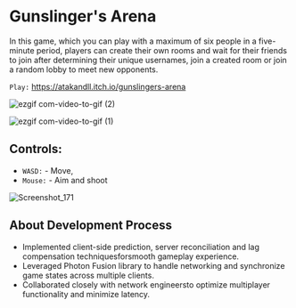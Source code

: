 # Gunslinger's Arena
In this game, which you can play with a maximum of six people in a five-minute period, players can create their own rooms and wait for their friends to join after determining their unique usernames, join a created room or join a random lobby to meet new opponents.

`Play:` https://atakandll.itch.io/gunslingers-arena

 
![ezgif com-video-to-gif (2)](https://github.com/atakandll/Gunslingers-Arena/assets/130579265/a3a2c295-1e72-4c4e-8cf2-da42d365e287)



![ezgif com-video-to-gif (1)](https://github.com/atakandll/Gunslingers-Arena/assets/130579265/2d073c51-69da-450b-b648-e4f472b320d1)




## Controls:
-  `WASD:` - Move, 
 - `Mouse:` - Aim and shoot
 
 ![Screenshot_171](https://github.com/atakandll/Gunslingers-Arena/assets/130579265/baecd7bd-7a12-453e-bb9f-24b1b8a75602)

## About Development Process
- Implemented client-side prediction, server reconciliation and lag compensation techniquesforsmooth gameplay
experience.
- Leveraged Photon Fusion library to handle networking and synchronize game states across multiple clients.
- Collaborated closely with network engineersto optimize multiplayer functionality and minimize latency.





